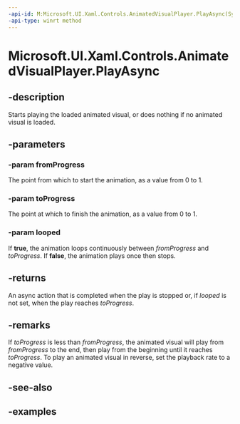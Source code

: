 ```yaml
---
-api-id: M:Microsoft.UI.Xaml.Controls.AnimatedVisualPlayer.PlayAsync(System.Double,System.Double,System.Boolean)
-api-type: winrt method
---
```


<!-- Method syntax.
public IAsyncAction AnimatedVisualPlayer.PlayAsync(Double fromProgress, Double toProgress, Boolean looped)
-->

# Microsoft.UI.Xaml.Controls.AnimatedVisualPlayer.PlayAsync

## -description

Starts playing the loaded animated visual, or does nothing if no animated visual is loaded.

## -parameters

### -param fromProgress

The point from which to start the animation, as a value from 0 to 1.

### -param toProgress

The point at which to finish the animation, as a value from 0 to 1.

### -param looped

If **true**, the animation loops continuously between _fromProgress_ and _toProgress_. If **false**, the animation plays once then stops.

## -returns

An async action that is completed when the play is stopped or, if _looped_ is not set, when the play reaches _toProgress_.

## -remarks

If _toProgress_ is less than _fromProgress_, the animated visual will play from _fromProgress_ to the end, then play from the beginning until it reaches _toProgress_. To play an animated visual in reverse, set the playback rate to a negative value.

## -see-also

## -examples

